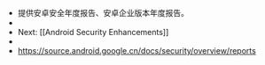 - 提供安卓安全年度报告、安卓企业版本年度报告。
-
- Next: [[Android Security Enhancements]]
-
- https://source.android.google.cn/docs/security/overview/reports